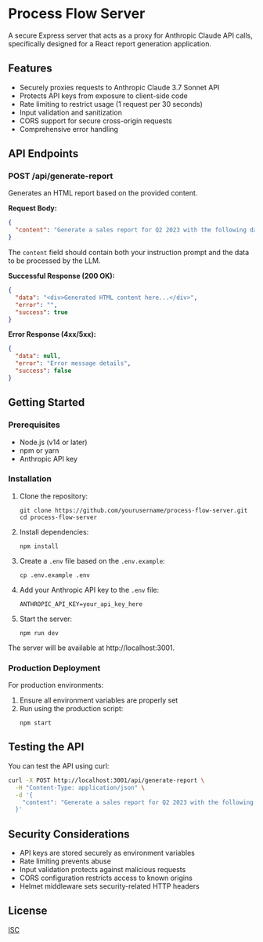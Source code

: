 # Process Flow Server

A secure Express server that acts as a proxy for Anthropic Claude API calls, specifically designed for a React report generation application.

## Features

- Securely proxies requests to Anthropic Claude 3.7 Sonnet API
- Protects API keys from exposure to client-side code
- Rate limiting to restrict usage (1 request per 30 seconds)
- Input validation and sanitization
- CORS support for secure cross-origin requests
- Comprehensive error handling

## API Endpoints

### POST /api/generate-report

Generates an HTML report based on the provided content.

**Request Body:**

```json
{
  "content": "Generate a sales report for Q2 2023 with the following data: {\"sales\": [{\"product\": \"Widget A\", \"amount\": 1200, \"region\": \"North\"}, {\"product\": \"Widget B\", \"amount\": 800, \"region\": \"South\"}], \"period\": \"Q2 2023\"}"
}
```

The `content` field should contain both your instruction prompt and the data to be processed by the LLM.

**Successful Response (200 OK):**

```json
{
  "data": "<div>Generated HTML content here...</div>",
  "error": "",
  "success": true
}
```

**Error Response (4xx/5xx):**

```json
{
  "data": null,
  "error": "Error message details",
  "success": false
}
```

## Getting Started

### Prerequisites

- Node.js (v14 or later)
- npm or yarn
- Anthropic API key

### Installation

1. Clone the repository:
   ```
   git clone https://github.com/yourusername/process-flow-server.git
   cd process-flow-server
   ```

2. Install dependencies:
   ```
   npm install
   ```

3. Create a `.env` file based on the `.env.example`:
   ```
   cp .env.example .env
   ```

4. Add your Anthropic API key to the `.env` file:
   ```
   ANTHROPIC_API_KEY=your_api_key_here
   ```

5. Start the server:
   ```
   npm run dev
   ```

The server will be available at http://localhost:3001.

### Production Deployment

For production environments:

1. Ensure all environment variables are properly set
2. Run using the production script:
   ```
   npm start
   ```

## Testing the API

You can test the API using curl:

```bash
curl -X POST http://localhost:3001/api/generate-report \
  -H "Content-Type: application/json" \
  -d '{
    "content": "Generate a sales report for Q2 2023 with the following data: {\"sales\": [{\"product\": \"Widget A\", \"amount\": 1200, \"region\": \"North\"}, {\"product\": \"Widget B\", \"amount\": 800, \"region\": \"South\"}], \"period\": \"Q2 2023\"}"
  }'
```

## Security Considerations

- API keys are stored securely as environment variables
- Rate limiting prevents abuse
- Input validation protects against malicious requests
- CORS configuration restricts access to known origins
- Helmet middleware sets security-related HTTP headers

## License

[ISC](LICENSE) 